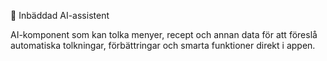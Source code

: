 
🤖 Inbäddad AI-assistent

AI-komponent som kan tolka menyer, recept och annan data för att föreslå
automatiska tolkningar, förbättringar och smarta funktioner direkt i appen.
